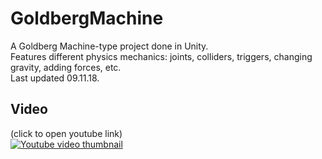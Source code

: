 # GoldbergMachine
A Goldberg Machine-type project done in Unity.\
Features different physics mechanics: joints, colliders, triggers, changing gravity, adding forces, etc.\
Last updated 09.11.18.

Video
---
(click to open youtube link)\
[![Youtube video thumbnail](https://img.youtube.com/vi/jgY-mHtzprA/0.jpg)](https://www.youtube.com/watch?v=jgY-mHtzprA)
